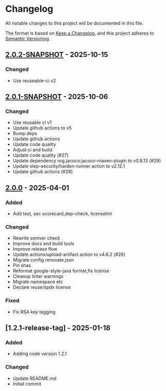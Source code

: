 # Changelog

All notable changes to this project will be documented in this file.

The format is based on [Keep a Changelog](https://keepachangelog.com/en/1.0.0/),
and this project adheres to [Semantic Versioning](https://semver.org/spec/v2.0.0.html).

## [2.0.2-SNAPSHOT] - 2025-10-15

### Changed

- Use reuseable-ci v2

## [2.0.1-SNAPSHOT] - 2025-10-06

### Changed

- Use reusable ci v1
- Update github actions to v5
- Bump deps
- Update github actions
- Update code quality
- Adjust ci and build
- Update code quality (#27)
- Update dependency org.jacoco:jacoco-maven-plugin to v0.8.13 (#29)
- Update step-security/harden-runner action to v2.12.1
- Update github actions (#28)


## [2.0.0] - 2025-04-01

### Added

- Add test, sec scorecard,dep-check, licenselint

### Changed

- Rewrite semver check
- Improve docs and build tools
- Improve release flow
- Update actions/upload-artifact action to v4.6.2 (#26)
- Migrate config renovate.json
- Pin shas
- Reformat google-style-java format,fix license
- Cleanup linter warnings
- Migrate namespace etc
- Declare reuse/spdx license

### Fixed

- Fix RSA key tagging


## [1.2.1-release-tag] - 2025-01-18

### Added

- Adding code version 1.2.1

### Changed

- Update README.md
- Initial commit

[2.0.2-SNAPSHOT]: https://github.com/diggsweden/cose-lib/compare/v2.0.1-SNAPSHOT..v2.0.2-SNAPSHOT
[2.0.1-SNAPSHOT]: https://github.com/diggsweden/cose-lib/compare/v2.0.0..v2.0.1-SNAPSHOT
[2.0.0]: https://github.com/diggsweden/cose-lib/compare/1.2.1-release-tag..v2.0.0

<!-- generated by git-cliff -->

